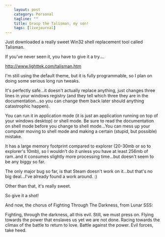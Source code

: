 ```yaml
---                                                 
    layout: post                                    
    category: Personal                              
    tagline: ""
    title: Grasp the Talisman, my son!
    tags: [livejournal]   
---
```



Just downloaded a really sweet Win32 shell replacement tool called Talisman.

If you've never seen it, you have to give it a try....

http://www.lighttek.com/talisman.htm

I'm still using the default theme, but it is fully programmable, so I plan on doing some serious long run tweaks.

It's perfectly safe...it doesn't actually replace anything, just changes three lines in your windows registry (and they tell which three they are in the documentation...so you can change them back later should anything catastrophic happen).

You can run it in application mode (it is just an application running on top of your windows desktop) or shell mode. Be sure to read the documentation on shell mode before you change to shell mode...You can mess up your computer moving to shell mode and making a certain (stupid, but possible) mistake.

It has a large memory footprint compared to explorer (20-30mb or so to explorer's 10mb), so I wouldn't do it unless you have at least 256mb of ram..and it consumes slightly more processing time...but doesn't seem to be any biggy so far.

The only major bug so far, is that Steam doesn't work on it...but that's no big deal...I've already found a work around. :)

Other than that, it's really sweet.

So give it a shot!

And now, the chorus of Fighting Through The Darkness, from Lunar SSS:

Fighting,
through the darkness,
all this evil.
Still, we must press on.
Flying
towards the power
that enslaves us
yet we are not done.
Racing
towards the climax
of the battle
to return to love.
Battle
against the power.
Evil forces,
take heed.

